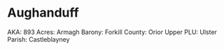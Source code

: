 # Aughanduff

AKA: 893
Acres: Armagh
Barony: Forkill
County: Orior Upper
PLU: Ulster
Parish: Castleblayney